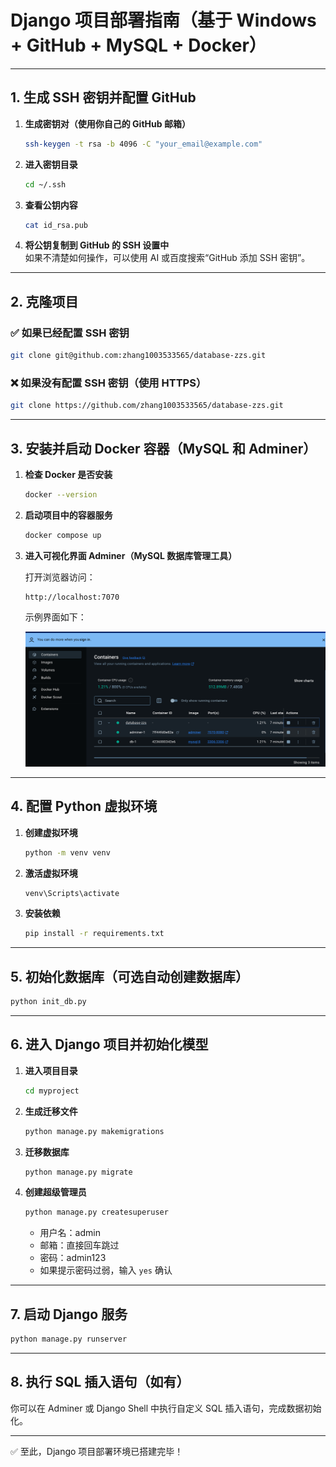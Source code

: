 # Django 项目部署指南（基于 Windows + GitHub + MySQL + Docker）

---

## 1. 生成 SSH 密钥并配置 GitHub

1. **生成密钥对（使用你自己的 GitHub 邮箱）**

   ```bash
   ssh-keygen -t rsa -b 4096 -C "your_email@example.com"
   ```

2. **进入密钥目录**

   ```bash
   cd ~/.ssh
   ```

3. **查看公钥内容**

   ```bash
   cat id_rsa.pub
   ```

4. **将公钥复制到 GitHub 的 SSH 设置中**  
   如果不清楚如何操作，可以使用 AI 或百度搜索“GitHub 添加 SSH 密钥”。

---

## 2. 克隆项目

### ✅ 如果已经配置 SSH 密钥

```bash
git clone git@github.com:zhang1003533565/database-zzs.git
```

### ❌ 如果没有配置 SSH 密钥（使用 HTTPS）

```bash
git clone https://github.com/zhang1003533565/database-zzs.git
```

---

## 3. 安装并启动 Docker 容器（MySQL 和 Adminer）

1. **检查 Docker 是否安装**

   ```bash
   docker --version
   ```

2. **启动项目中的容器服务**

   ```bash
   docker compose up
   ```

3. **进入可视化界面 Adminer（MySQL 数据库管理工具）**

   打开浏览器访问：

   ```
   http://localhost:7070
   ```

   示例界面如下：

   ![img.png](img.png)

---

## 4. 配置 Python 虚拟环境

1. **创建虚拟环境**

   ```bash
   python -m venv venv
   ```

2. **激活虚拟环境**

   ```bash
   venv\Scripts\activate
   ```

3. **安装依赖**

   ```bash
   pip install -r requirements.txt
   ```

---

## 5. 初始化数据库（可选自动创建数据库）

```bash
python init_db.py
```

---

## 6. 进入 Django 项目并初始化模型

1. **进入项目目录**

   ```bash
   cd myproject
   ```

2. **生成迁移文件**

   ```bash
   python manage.py makemigrations
   ```

3. **迁移数据库**

   ```bash
   python manage.py migrate
   ```

4. **创建超级管理员**

   ```bash
   python manage.py createsuperuser
   ```

   - 用户名：admin  
   - 邮箱：直接回车跳过  
   - 密码：admin123  
   - 如果提示密码过弱，输入 `yes` 确认

---

## 7. 启动 Django 服务

```bash
python manage.py runserver
```

---

## 8. 执行 SQL 插入语句（如有）

你可以在 Adminer 或 Django Shell 中执行自定义 SQL 插入语句，完成数据初始化。

---

✅ 至此，Django 项目部署环境已搭建完毕！